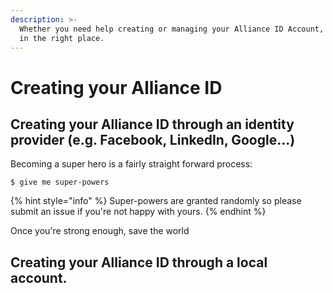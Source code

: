 ```yaml
---
description: >-
  Whether you need help creating or managing your Alliance ID Account, you are
  in the right place.
---
```


# Creating your Alliance ID

## Creating your Alliance ID through an identity provider \(e.g. Facebook, LinkedIn, Google...\)

Becoming a super hero is a fairly straight forward process:

```
$ give me super-powers
```

{% hint style="info" %}
 Super-powers are granted randomly so please submit an issue if you're not happy with yours.
{% endhint %}

Once you're strong enough, save the world

## Creating your Alliance ID through a local account.

